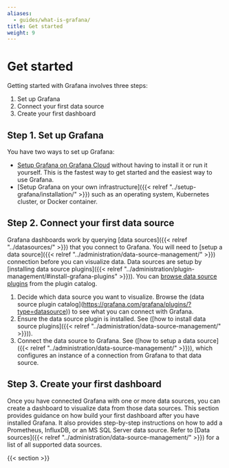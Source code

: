 ```yaml
---
aliases:
  - guides/what-is-grafana/
title: Get started
weight: 9
---
```


# Get started

Getting started with Grafana involves three steps:

1. Set up Grafana
1. Connect your first data source
1. Create your first dashboard

## Step 1. Set up Grafana

You have two ways to set up Grafana:

* [Setup Grafana on Grafana Cloud]("https://grafana.com/docs/grafana-cloud/quickstart/") without having to install it or run it yourself. This is the fastest way to get started and the easiest way to use Grafana.
* [Setup Grafana on your own infrastructure]({{< relref "../setup-grafana/installation/" >}}) such as an operating system, Kubernetes cluster, or Docker container.

## Step 2. Connect your first data source

Grafana dashboards work by querying [data sources]({{< relref "../datasources/" >}}) that you connect to Grafana. You will need to [setup a data source]({{< relref "../administration/data-source-management/" >}}) connection before you can visualize data. Data sources are setup by [installing data source plugins]({{< relref "../administration/plugin-management/#install-grafana-plugins" >}})). You can [browse data source plugins](https://grafana.com/grafana/plugins/?type=datasource) from the plugin catalog.

1. Decide which data source you want to visualize. Browse the (data source plugin catalog](https://grafana.com/grafana/plugins/?type=datasource)) to see what you can connect with Grafana.
2. Ensure the data source plugin is installed. See ([how to install data source plugins]({{< relref "../administration/data-source-management/" >}})).
3. Connect the data source to Grafana. See ([how to setup a data source]({{< relref "../administration/data-source-management/" >}})), which configures an instance of a connection from Grafana to that data source.

## Step 3. Create your first dashboard

Once you have connected Grafana with one or more data sources, you can create a dashboard to visualize data from those data sources. This section provides guidance on how build your first dashboard after you have installed Grafana. It also provides step-by-step instructions on how to add a Prometheus, InfluxDB, or an MS SQL Server data source. Refer to [Data sources]({{< relref "../administration/data-source-management/" >}}) for a list of all supported data sources.

{{< section >}}
